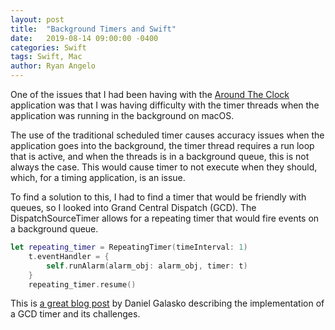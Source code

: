 ```yaml
---
layout: post
title:  "Background Timers and Swift"
date:   2019-08-14 09:00:00 -0400
categories: Swift
tags: Swift, Mac
author: Ryan Angelo
---
```


One of the issues that I had been having with the [Around The Clock](https://www.ryanangelo.com/projects/aroundtheclock/) application was that I was having difficulty with the timer threads when the application was running in the background on macOS. 

The use of the traditional scheduled timer causes accuracy issues when the application goes into the background, the timer thread requires a run loop that is active, and when the threads is in a background queue, this is not always the case. This would cause timer to not execute when they should, which, for a timing application, is an issue.

To find a solution to this, I had to find a timer that would be friendly with queues, so I looked into Grand Central Dispatch (GCD). The DispatchSourceTimer allows for a repeating timer that would fire events on a background queue.

```swift
let repeating_timer = RepeatingTimer(timeInterval: 1)
    t.eventHandler = {
        self.runAlarm(alarm_obj: alarm_obj, timer: t)
    }
    repeating_timer.resume()
```

This is [a great blog post](https://medium.com/over-engineering/a-background-repeating-timer-in-swift-412cecfd2ef9) by Daniel Galasko describing the implementation of a GCD timer and its challenges. 
